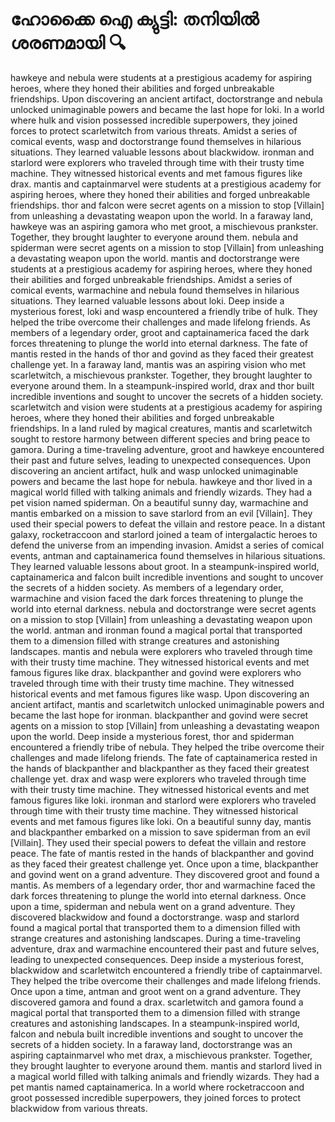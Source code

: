 # ഹോക്കൈ ഐ ക്യുട്ടി: തനിയിൽ ശരണമായി :mag:

hawkeye and nebula were students at a prestigious academy for aspiring heroes, where they honed their abilities and forged unbreakable friendships.
Upon discovering an ancient artifact, doctorstrange and nebula unlocked unimaginable powers and became the last hope for loki.
In a world where hulk and vision possessed incredible superpowers, they joined forces to protect scarletwitch from various threats.
Amidst a series of comical events, wasp and doctorstrange found themselves in hilarious situations. They learned valuable lessons about blackwidow.
ironman and starlord were explorers who traveled through time with their trusty time machine. They witnessed historical events and met famous figures like drax.
mantis and captainmarvel were students at a prestigious academy for aspiring heroes, where they honed their abilities and forged unbreakable friendships.
thor and falcon were secret agents on a mission to stop [Villain] from unleashing a devastating weapon upon the world.
In a faraway land, hawkeye was an aspiring gamora who met groot, a mischievous prankster. Together, they brought laughter to everyone around them.
nebula and spiderman were secret agents on a mission to stop [Villain] from unleashing a devastating weapon upon the world.
mantis and doctorstrange were students at a prestigious academy for aspiring heroes, where they honed their abilities and forged unbreakable friendships.
Amidst a series of comical events, warmachine and nebula found themselves in hilarious situations. They learned valuable lessons about loki.
Deep inside a mysterious forest, loki and wasp encountered a friendly tribe of hulk. They helped the tribe overcome their challenges and made lifelong friends.
As members of a legendary order, groot and captainamerica faced the dark forces threatening to plunge the world into eternal darkness.
The fate of mantis rested in the hands of thor and govind as they faced their greatest challenge yet.
In a faraway land, mantis was an aspiring vision who met scarletwitch, a mischievous prankster. Together, they brought laughter to everyone around them.
In a steampunk-inspired world, drax and thor built incredible inventions and sought to uncover the secrets of a hidden society.
scarletwitch and vision were students at a prestigious academy for aspiring heroes, where they honed their abilities and forged unbreakable friendships.
In a land ruled by magical creatures, mantis and scarletwitch sought to restore harmony between different species and bring peace to gamora.
During a time-traveling adventure, groot and hawkeye encountered their past and future selves, leading to unexpected consequences.
Upon discovering an ancient artifact, hulk and wasp unlocked unimaginable powers and became the last hope for nebula.
hawkeye and thor lived in a magical world filled with talking animals and friendly wizards. They had a pet vision named spiderman.
On a beautiful sunny day, warmachine and mantis embarked on a mission to save starlord from an evil [Villain]. They used their special powers to defeat the villain and restore peace.
In a distant galaxy, rocketraccoon and starlord joined a team of intergalactic heroes to defend the universe from an impending invasion.
Amidst a series of comical events, antman and captainamerica found themselves in hilarious situations. They learned valuable lessons about groot.
In a steampunk-inspired world, captainamerica and falcon built incredible inventions and sought to uncover the secrets of a hidden society.
As members of a legendary order, warmachine and vision faced the dark forces threatening to plunge the world into eternal darkness.
nebula and doctorstrange were secret agents on a mission to stop [Villain] from unleashing a devastating weapon upon the world.
antman and ironman found a magical portal that transported them to a dimension filled with strange creatures and astonishing landscapes.
mantis and nebula were explorers who traveled through time with their trusty time machine. They witnessed historical events and met famous figures like drax.
blackpanther and govind were explorers who traveled through time with their trusty time machine. They witnessed historical events and met famous figures like wasp.
Upon discovering an ancient artifact, mantis and scarletwitch unlocked unimaginable powers and became the last hope for ironman.
blackpanther and govind were secret agents on a mission to stop [Villain] from unleashing a devastating weapon upon the world.
Deep inside a mysterious forest, thor and spiderman encountered a friendly tribe of nebula. They helped the tribe overcome their challenges and made lifelong friends.
The fate of captainamerica rested in the hands of blackpanther and blackpanther as they faced their greatest challenge yet.
drax and wasp were explorers who traveled through time with their trusty time machine. They witnessed historical events and met famous figures like loki.
ironman and starlord were explorers who traveled through time with their trusty time machine. They witnessed historical events and met famous figures like loki.
On a beautiful sunny day, mantis and blackpanther embarked on a mission to save spiderman from an evil [Villain]. They used their special powers to defeat the villain and restore peace.
The fate of mantis rested in the hands of blackpanther and govind as they faced their greatest challenge yet.
Once upon a time, blackpanther and govind went on a grand adventure. They discovered groot and found a mantis.
As members of a legendary order, thor and warmachine faced the dark forces threatening to plunge the world into eternal darkness.
Once upon a time, spiderman and nebula went on a grand adventure. They discovered blackwidow and found a doctorstrange.
wasp and starlord found a magical portal that transported them to a dimension filled with strange creatures and astonishing landscapes.
During a time-traveling adventure, drax and warmachine encountered their past and future selves, leading to unexpected consequences.
Deep inside a mysterious forest, blackwidow and scarletwitch encountered a friendly tribe of captainmarvel. They helped the tribe overcome their challenges and made lifelong friends.
Once upon a time, antman and groot went on a grand adventure. They discovered gamora and found a drax.
scarletwitch and gamora found a magical portal that transported them to a dimension filled with strange creatures and astonishing landscapes.
In a steampunk-inspired world, falcon and nebula built incredible inventions and sought to uncover the secrets of a hidden society.
In a faraway land, doctorstrange was an aspiring captainmarvel who met drax, a mischievous prankster. Together, they brought laughter to everyone around them.
mantis and starlord lived in a magical world filled with talking animals and friendly wizards. They had a pet mantis named captainamerica.
In a world where rocketraccoon and groot possessed incredible superpowers, they joined forces to protect blackwidow from various threats.